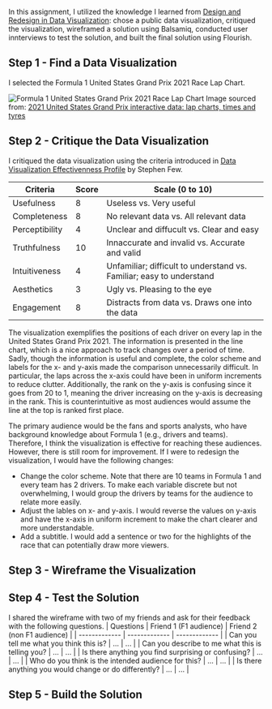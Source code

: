 In this assignment, I utilized the knowledge I learned from [Design and Redesign in Data Visualization](https://medium.com/@hint_fm/design-and-redesign-4ab77206cf9): chose a public data visualization, critiqued the visualization, wireframed a solution using Balsamiq, conducted user innterviews to test the solution, and built the final solution using Flourish.

## Step 1 - Find a Data Visualization
I selected the Formula 1 United States Grand Prix 2021 Race Lap Chart.

![Formula 1 United States Grand Prix 2021 Race Lap Chart](https://www.racefans.net/wp-content/uploads/2021/10/7b133dbe-98d7-45bc-9d72-7060038405ab.png)
Image sourced from: [2021 United States Grand Prix interactive data: lap charts, times and tyres](https://www.racefans.net/2021/10/25/2021-united-states-grand-prix-interactive-data-lap-charts-times-and-tyres/)

## Step 2 - Critique the Data Visualization
I critiqued the data visualization using the criteria introduced in [Data Visualization Effectivenness Profile](http://www.perceptualedge.com/articles/visual_business_intelligence/data_visualization_effectiveness_profile.pdf) by Stephen Few.

| Criteria       | Score         | Scale (0 to 10)                                                       |
| -------------  | ------------- | --------------------------------------------------------------------- |
| Usefulness     | 8             | Useless vs. Very useful                                               |
| Completeness   | 8             | No relevant data vs. All relevant data                                |
| Perceptibility | 4             | Unclear and diffucult vs. Clear and easy                              |
| Truthfulness   | 10            | Innaccurate and invalid vs. Accurate and valid                        |
| Intuitiveness  | 4             | Unfamiliar; difficult to understand vs. Familiar; easy to understand  |
| Aesthetics     | 3             | Ugly vs. Pleasing to the eye                                          |
| Engagement     | 8             | Distracts from data vs. Draws one into the data                       |


The visualization exemplifies the positions of each driver on every lap in the United States Grand Prix 2021. The information is presented in the line chart, which is a nice approach to track changes over a period of time. Sadly, though the information is useful and complete, the color scheme and labels for the x- and y-axis made the comparison unnecessarily difficult. In particular, the laps across the x-axis could have been in uniform increments to reduce clutter. Additionally, the rank on the y-axis is confusing since it goes from 20 to 1, meaning the driver increasing on the y-axis is decreasing in the rank. This is counterintuitive as most audiences would assume the line at the top is ranked first place.

The primary audience would be the fans and sports analysts, who have background knowledge about Formula 1 (e.g., drivers and teams). Therefore, I think the visualization is effective for reaching these audiences. However, there is still room for improvement. If I were to redesign the visualization, I would have the following changes:
- Change the color scheme. Note that there are 10 teams in Formula 1 and every team has 2 drivers. To make each variable discrete but not overwhelming, I would group the drivers by teams for the audience to relate more easily.
- Adjust the lables on x- and y-axis. I would reverse the values on y-axis and have the x-axis in uniform increment to make the chart clearer and more understandable. 
- Add a subtitle. I would add a sentence or two for the highlights of the race that can potentially draw more viewers.


## Step 3 - Wireframe the Visualization
 

## Step 4 - Test the Solution
I shared the wireframe with two of my friends and ask for their feedback with the following questions.
| Questions | Friend 1 (F1 audience) | Friend 2 (non F1 audience) |
| -------------  | ------------- | ------------- |
| Can you tell me what you think this is?              | ...             | ...                                               |
| Can you describe to me what this is telling you?     | ...             | ...                                |
| Is there anything you find surprising or confusing?  | ...             | ...                              |
| Who do you think is the intended audience for this?  | ...            | ...                        |
| Is there anything you would change or do differently? | ...             | ...  |




## Step 5 - Build the Solution

